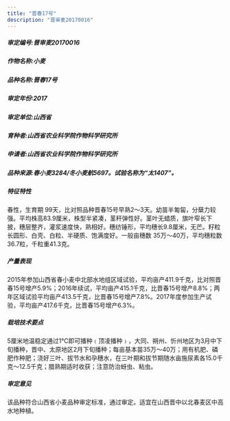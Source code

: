 ```yaml
---
title: "晋春17号"
description: "晋审麦20170016"
---
```

##### 审定编号:晋审麦20170016

##### 作物名称:小麦

##### 品种名称:晋春17号

##### 审定年份:2017

##### 审定单位:山西省

##### 育种者:山西省农业科学院作物科学研究所

##### 申请者:山西省农业科学院作物科学研究所

##### 品种来源:春小麦3284/冬小麦航5697。试验名称为“太1407”。

##### 特征特性
春性，生育期 99天，比对照品种晋春15号早熟2～3天。幼苗半匍匐，分蘖力较强。平均株高83.9厘米，株型半紧凑，茎秆弹性好。茎叶无蜡质，旗叶窄长下披，穗层整齐，灌浆速度快，熟相好。穗纺锤形，平均穗长9.8厘米，无芒。籽粒长圆形、白壳、白粒、半硬质、饱满度好。一般亩穗数 35万～40万，平均穗粒数36.7粒，千粒重41.3克。

##### 产量表现
2015年参加山西省春小麦中北部水地组区域试验，平均亩产411.9千克，比对照晋春15号增产5.9%；2016年续试，平均亩产415.1千克，比晋春15号增产8.8%；两年区域试验平均亩产413.5千克，比晋春15号增产7.8%。2017年度参加生产试验，平均亩产417.6千克，比晋春15号增产6.3%。

##### 栽培技术要点
5厘米地温稳定通过1℃即可播种﹙顶凌播种﹚，大同、朔州、忻州地区为3月中下旬播种，晋中、太原地区2月下旬播种；每亩基本苗35万～40万；用有机肥、磷肥作种肥；浇好三叶、拔节水和孕穗水，在三叶期和拔节期随水亩施尿素各15.0千克～12.5千克；腊熟期适时收获；注意防治蚜虫、粘虫。

##### 审定意见
该品种符合山西省小麦品种审定标准，通过审定。适宜在山西晋中以北春麦区中高水地种植。
